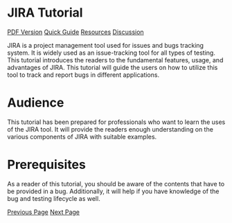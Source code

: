 # JIRA Tutorial
[PDF Version](../jira/jira_pdf_version.md)
[Quick Guide](../jira/jira_quick_guide.md)
[Resources](../jira/jira_useful_resources.md)
[Discussion](../jira/jira_discussion.md)

JIRA is a project management tool used for issues and bugs tracking system. It is widely used as an issue-tracking tool for all types of testing. This tutorial introduces the readers to the fundamental features, usage, and advantages of JIRA. This tutorial will guide the users on how to utilize this tool to track and report bugs in different applications.

# Audience
This tutorial has been prepared for professionals who want to learn the uses of the JIRA tool. It will provide the readers enough understanding on the various components of JIRA with suitable examples.

# Prerequisites
As a reader of this tutorial, you should be aware of the contents that have to be provided in a bug. Additionally, it will help if you have knowledge of the bug and testing lifecycle as well.


[Previous Page](../jira/index.md) [Next Page](../jira/jira_overview.md) 
